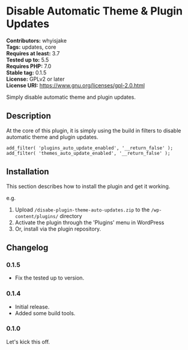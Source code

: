 # Disable Automatic Theme & Plugin Updates #
**Contributors:** whyisjake  
**Tags:** updates, core  
**Requires at least:** 3.7  
**Tested up to:** 5.5  
**Requires PHP:** 7.0  
**Stable tag:** 0.1.5  
**License:** GPLv2 or later  
**License URI:** https://www.gnu.org/licenses/gpl-2.0.html  

Simply disable automatic theme and plugin updates.

## Description ##

At the core of this plugin, it is simply using the build in filters to disable automatic theme and plugin updates.


	add_filter( 'plugins_auto_update_enabled', '__return_false' );
	add_filter( 'themes_auto_update_enabled', '__return_false' );


## Installation ##

This section describes how to install the plugin and get it working.

e.g.

1. Upload `/disabe-plugin-theme-auto-updates.zip` to the `/wp-content/plugins/` directory
1. Activate the plugin through the 'Plugins' menu in WordPress
1. Or, install via the plugin repository.

## Changelog ##

### 0.1.5 ###

* Fix the tested up to version.


### 0.1.4 ###

* Initial release.
* Added some build tools.

### 0.1.0 ###
Let's kick this off.

